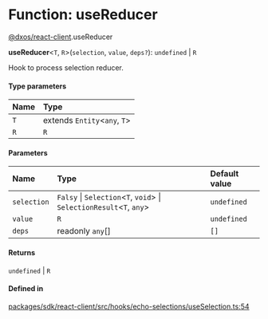 # Function: useReducer

[@dxos/react-client](../modules/dxos_react_client.md).useReducer

**useReducer**<`T`, `R`\>(`selection`, `value`, `deps?`): `undefined` \| `R`

Hook to process selection reducer.

#### Type parameters

| Name | Type |
| :------ | :------ |
| `T` | extends `Entity`<`any`, `T`\> |
| `R` | `R` |

#### Parameters

| Name | Type | Default value |
| :------ | :------ | :------ |
| `selection` | `Falsy` \| `Selection`<`T`, `void`\> \| `SelectionResult`<`T`, `any`\> | `undefined` |
| `value` | `R` | `undefined` |
| `deps` | readonly `any`[] | `[]` |

#### Returns

`undefined` \| `R`

#### Defined in

[packages/sdk/react-client/src/hooks/echo-selections/useSelection.ts:54](https://github.com/dxos/dxos/blob/main/packages/sdk/react-client/src/hooks/echo-selections/useSelection.ts#L54)
